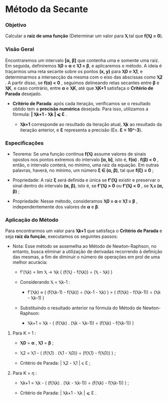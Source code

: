 # Método da Secante


### **Objetivo**

Calcular a **raiz de uma função** (Determinar um valor para **Ⲭ** tal que **f(Ⲭ) = 0**).


### **Visão Geral**

Encontraremos um intervalo **[α, β]** que contenha uma e somente uma raiz. Em seguida, definiremos **Ⲭ0 = α** e **Ⲭ1 = β**, e aplicaremos o método. A ideia é traçarmos uma reta secante sobre os pontos **(x, y)** para **Ⲭ0** e **Ⲭ1**, e determinarmos a intersecção da mesma com o eixo das abscissas como **Ⲭ2** . A partir disso, se **f(α) < 0** , seguimos delineando retas secantes entre **β** e **ⲬK**, e caso contrário, entre **α** e **ⲬK**, até que **ⲬK+1** satisfaça o **Critério de Parada** desejado.

* **Critério de Parada**: após cada iteração, verificamos se o resultado obtido tem a **precisão numérica** desejada. Para isso, utilizamos a fórmula: **| Ⲭk+1 - Ⲭk |  ⩽  Ɛ** . 

    * **Ⲭk+1** corresponde ao resultado da iteração atual, **Ⲭk** ao resultado da iteração anterior, e **Ɛ** representa a precisão (Ex. **Ɛ = 10^-3**).


### **Especificações**

* Teorema: Se uma função contínua **f(Ⲭ)** assume valores de sinais opostos nos pontos extremos do intervalo **[α, b]**, isto é, **f(α) . f(β) < 0** , então, o intervalo conterá, no mínimo, uma raiz da equação. Em outras palavras, haverá, no mínimo, um número **ξ ∈ (α, β)**, tal que **f(ξ) = 0** ;

* Propriedade: A raiz **ξ** será definida e única se **f'(Ⲭ)** existir e preservar o sinal dentro do intervalo **(α, β)**, isto é, se **f'(Ⲭ) > 0** ou **f'(Ⲭ) < 0** , se **Ⲭ ∈ (α, β)** ;

* Propriedade: Nesse método, consideramos **Ⲭ0 = α** e **Ⲭ1 = β** , independentemente dos valores de **α** e **β**.


### **Aplicação do Método**

Para encontrarmos um valor para **Ⲭk+1** que satisfaça o **Critério de Parada** e seja **raiz da função**, executamos os seguintes passos:

* Nota: Esse método se assemelha ao Método de Newton-Raphson, no entanto, busca eliminar a utilização de derivadas recorrendo à definição das mesmas, a fim de diminuir o número de operações em prol de uma melhor acurácia: 

    * f'(Ⲭk) = lim Ⲭ -> Ⲭk ( (f(Ⲭ) - f(Ⲭk)) ÷ (Ⲭ - Ⲭk) ) 

    * Considerando Ⲭ = Ⲭk-1 :

        * f'(Ⲭk) ≈ ( (f(Ⲭk-1) - f(Ⲭk)) ÷ (Ⲭk-1 - Ⲭk) ) = ( (f(Ⲭk) - f(Ⲭk-1)) ÷ (Ⲭk - Ⲭk-1) )
    
    * Substituindo o resultado anterior na fórmula do Método de Newton-Raphson:

        * Ⲭk+1 = Ⲭk - ( (f(Ⲭk) . (Ⲭk - Ⲭk-1)) ÷ (f(Ⲭk) - f(Ⲭk-1)) )


1. Para K = 1 :

    * **Ⲭ0** = **α** , **Ⲭ1** = **β** ;

    * Ⲭ2 = Ⲭ1 - ( (f(Ⲭ1) . (Ⲭ1 - Ⲭ0)) ÷ (f(Ⲭ1) - f(Ⲭ0)) ) ;

    * Critério de Parada: | Ⲭ2 - Ⲭ1 |  ⩽  Ɛ ;

2. Para K = η :

    * Ⲭk+1 = Ⲭk - ( (f(Ⲭk) . (Ⲭk - Ⲭk-1)) ÷ (f(Ⲭk) - f(Ⲭk-1)) ) ;

    * Critério de Parada: | Ⲭk+1 - Ⲭk |  ⩽  Ɛ .

    